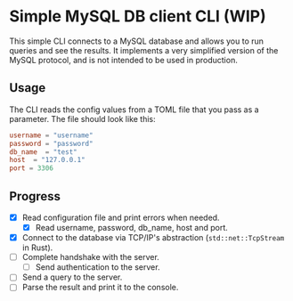 # Simple MySQL DB client CLI (WIP)

This simple CLI connects to a MySQL database and allows you to run queries and see the results.
It implements a very simplified version of the MySQL protocol, and is not intended to be used in production.

## Usage

The CLI reads the config values from a TOML file that you pass as a parameter. The file should look like this:

```toml
username = "username"
password = "password"
db_name  = "test"
host  = "127.0.0.1"
port = 3306
```

## Progress

- [X] Read configuration file and print errors when needed.
    - [X] Read username, password, db_name, host and port.
- [X] Connect to the database via TCP/IP's abstraction (`std::net::TcpStream` in Rust).
- [ ] Complete handshake with the server.
    - [ ] Send authentication to the server.
- [ ] Send a query to the server.
- [ ] Parse the result and print it to the console.
